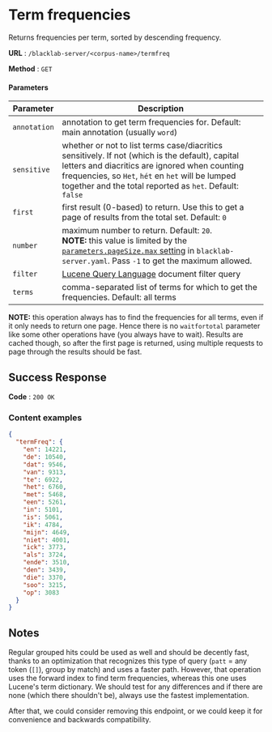 # Term frequencies

Returns frequencies per term, sorted by descending frequency.

**URL** : `/blacklab-server/<corpus-name>/termfreq`

**Method** : `GET`

#### Parameters

| Parameter    | Description                                                                                                                                                                                                                                                     |
|--------------|-----------------------------------------------------------------------------------------------------------------------------------------------------------------------------------------------------------------------------------------------------------------|
| `annotation` | annotation to get term frequencies for. Default: main annotation (usually `word`)                                                                                                                                                                               |
| `sensitive`  | whether or not to list terms case/diacritics sensitively. If not (which is the default), capital letters and diacritics are ignored when counting frequencies, so `Het`, `hét` en `het` will be lumped together and the total reported as `het`. Default: `false` |
| `first`      | first result (0-based) to return. Use this to get a page of results from the total set. Default: `0`                                                                                                                                                            |
| `number`     | maximum number to return. Default: `20`.<br/>**NOTE:** this value is limited by the [`parameters.pageSize.max` setting](/server/configuration.md#complete-config-file) in `blacklab-server.yaml`. Pass `-1` to get the maximum allowed.                         |
| `filter`     | [Lucene Query Language](https://lucene.apache.org/core/8_8_1/queryparser/org/apache/lucene/queryparser/classic/package-summary.html#package.description) document filter query                                                                                  |
| `terms`      | comma-separated list of terms for which to get the frequencies. Default: all terms                                                                                                                                                                              |

**NOTE:** this operation always has to find the frequencies for all terms, even if it only needs to return one page.
Hence there is no `waitfortotal` parameter like some other operations have (you always have to wait). Results
are cached though, so after the first page is returned, using multiple requests to page through the results should be fast.

## Success Response

**Code** : `200 OK`

### Content examples

```json
{
  "termFreq": {
    "en": 14221,
    "de": 10540,
    "dat": 9546,
    "van": 9313,
    "te": 6922,
    "het": 6760,
    "met": 5468,
    "een": 5261,
    "in": 5101,
    "is": 5061,
    "ik": 4784,
    "mijn": 4649,
    "niet": 4001,
    "ick": 3773,
    "als": 3724,
    "ende": 3510,
    "den": 3439,
    "die": 3370,
    "soo": 3215,
    "op": 3083
  }
}
```

## Notes

Regular grouped hits could be used as well and should be decently fast, thanks to an optimization that recognizes this type of query (`patt` = any token (`[]`), group by match) and uses a faster path. However, that operation uses the forward index to find term frequencies, whereas this one uses Lucene's term dictionary. We should test for any differences and if there are none (which there shouldn't be), always use the fastest implementation.

After that, we could consider removing this endpoint, or we could keep it for convenience and backwards compatibility.
